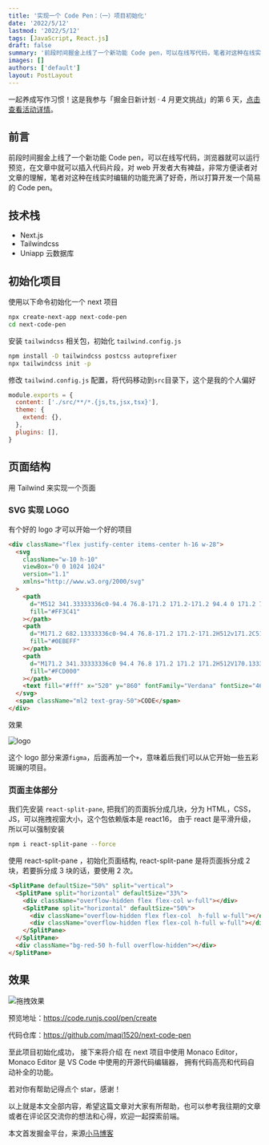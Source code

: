 ```yaml
---
title: '实现一个 Code Pen：（一）项目初始化'
date: '2022/5/12'
lastmod: '2022/5/12'
tags: [JavaScript, React.js]
draft: false
summary: '前段时间掘金上线了一个新功能 Code pen，可以在线写代码，笔者对这种在线实时编辑的功能充满了好奇，所以打算开发一个简易的 Code pen。'
images: []
authors: ['default']
layout: PostLayout
---
```


一起养成写作习惯！这是我参与「掘金日新计划 · 4 月更文挑战」的第 6 天，[点击查看活动详情](https://juejin.cn/post/7080800226365145118)。

## 前言

前段时间掘金上线了一个新功能 Code pen，可以在线写代码，浏览器就可以运行预览，在文章中就可以插入代码片段，对 web 开发者大有裨益，非常方便读者对文章的理解，笔者对这种在线实时编辑的功能充满了好奇，所以打算开发一个简易的 Code pen。

## 技术栈

- Next.js
- Tailwindcss
- Uniapp 云数据库

## 初始化项目

使用以下命令初始化一个 next 项目

```bash
npx create-next-app next-code-pen
cd next-code-pen
```

安装 `tailwindcss` 相关包，初始化 `tailwind.config.js`

```bash
npm install -D tailwindcss postcss autoprefixer
npx tailwindcss init -p
```

修改 `tailwind.config.js` 配置，将代码移动到`src`目录下，这个是我的个人偏好

```js
module.exports = {
  content: ['./src/**/*.{js,ts,jsx,tsx}'],
  theme: {
    extend: {},
  },
  plugins: [],
}
```

## 页面结构

用 Tailwind 来实现一个页面

### SVG 实现 LOGO

有个好的 logo 才可以开始一个好的项目

```html
<div className="flex justify-center items-center h-16 w-28">
  <svg
    className="w-10 h-10"
    viewBox="0 0 1024 1024"
    version="1.1"
    xmlns="http://www.w3.org/2000/svg"
  >
    <path
      d="M512 341.33333336c0-94.4 76.8-171.2 171.2-171.2 94.4 0 171.2 76.8 171.2 171.2s-76.8 171.2-171.2 171.2C588.8 512.53333336 512 435.73333336 512 341.33333336z"
      fill="#FF3C41"
    ></path>
    <path
      d="M171.2 682.13333336c0-94.4 76.8-171.2 171.2-171.2H512v171.2C512 776.53333336 435.2 853.33333336 340.8 853.33333336s-169.6-76.8-169.6-171.2z"
      fill="#0EBEFF"
    ></path>
    <path
      d="M171.2 341.33333336c0 94.4 76.8 171.2 171.2 171.2H512V170.13333336H340.8c-94.4 0-169.6 76.8-169.6 171.2z"
      fill="#FCD000"
    ></path>
    <text fill="#fff" x="520" y="860" fontFamily="Verdana" fontSize="460">+</text>
  </svg>
  <span className="ml2 text-gray-50">CODE</span>
</div>
```

效果

![logo](https://p3-juejin.byteimg.com/tos-cn-i-k3u1fbpfcp/500e9470b0b2493590e752fd5f363637~tplv-k3u1fbpfcp-zoom-1.image)

这个 logo 部分来源`figma`，后面再加一个`+`，意味着后我们可以从它开始一些五彩斑斓的项目。

### 页面主体部分

我们先安装 `react-split-pane`, 把我们的页面拆分成几块，分为 HTML，CSS，JS，可以拖拽视窗大小，这个包依赖版本是 react16， 由于 react 是平滑升级，所以可以强制安装

```bash
npm i react-split-pane --force
```

使用 react-split-pane ，初始化页面结构, react-split-pane 是将页面拆分成 2 块，若要拆分成 3 块的话，要使用 2 次。

```html
<SplitPane defaultSize="50%" split="vertical">
  <SplitPane split="horizontal" defaultSize="33%">
    <div className="overflow-hidden flex flex-col w-full"></div>
    <SplitPane split="horizontal" defaultSize="50%">
      <div className="overflow-hidden flex flex-col  h-full w-full"></div>
      <div className="overflow-hidden flex flex-col h-full w-full"></div>
    </SplitPane>
  </SplitPane>
  <div className="bg-red-50 h-full overflow-hidden"></div>
</SplitPane>
```

## 效果

![拖拽效果](https://p3-juejin.byteimg.com/tos-cn-i-k3u1fbpfcp/95f4555de5cf40719eeb772fdf1740cb~tplv-k3u1fbpfcp-watermark.image?)

预览地址：https://code.runjs.cool/pen/create

代码仓库：https://github.com/maqi1520/next-code-pen

至此项目初始化成功， 接下来将介绍 在 next 项目中使用 Monaco Editor，Monaco Editor 是 VS Code 中使用的开源代码编辑器， 拥有代码高亮和代码自动补全的功能。

若对你有帮助记得点个 star，感谢！

以上就是本文全部内容，希望这篇文章对大家有所帮助，也可以参考我往期的文章或者在评论区交流你的想法和心得，欢迎一起探索前端。

本文首发掘金平台，来源[小马博客](https://maqib.cn/)
